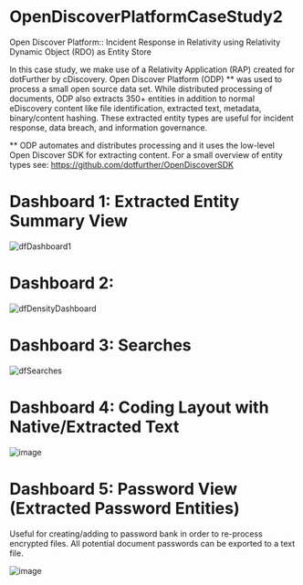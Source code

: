 # OpenDiscoverPlatformCaseStudy2
Open Discover Platform:: Incident Response in Relativity using Relativity Dynamic Object (RDO) as Entity Store

In this case study, we make use of a Relativity Application (RAP) created for dotFurther by cDiscovery. Open Discover Platform (ODP) **
was used to process a small open source data set. While distributed processing of documents, ODP also extracts 350+ entities in addition
to normal eDiscovery content like file identification, extracted text, metadata, binary/content hashing. These extracted
entity types are useful for incident response, data breach, and information governance.  

** ODP automates and distributes processing and it uses the low-level Open Discover SDK for extracting content. For a small overview of 
entity types see:  https://github.com/dotfurther/OpenDiscoverSDK

# Dashboard 1: Extracted Entity Summary View
![dfDashboard1](https://github.com/dotfurther/OpenDiscoverPlatformCaseStudy2/assets/52750989/5ef39836-b74a-4473-baee-e2aef0929473)


# Dashboard 2:
![dfDensityDashboard](https://github.com/dotfurther/OpenDiscoverPlatformCaseStudy2/assets/52750989/fe1fb34f-dc3d-4da3-976e-51e20bd0ff91)


# Dashboard 3: Searches
![dfSearches](https://github.com/dotfurther/OpenDiscoverPlatformCaseStudy2/assets/52750989/5b49036a-f064-44b3-829e-488742302555)


# Dashboard 4: Coding Layout with Native/Extracted Text

![image](https://github.com/dotfurther/OpenDiscoverPlatformCaseStudy2/assets/52750989/2687941a-9dd1-4f91-b1c7-8e90a0a07ad9)


# Dashboard 5:  Password View (Extracted Password Entities)

Useful for creating/adding to password bank in order to re-process encrypted files. All potential document passwords can be exported
to a text file.

![image](https://github.com/dotfurther/OpenDiscoverPlatformCaseStudy2/assets/52750989/61fa4f5a-6248-4037-8af7-7b68a7908324)
